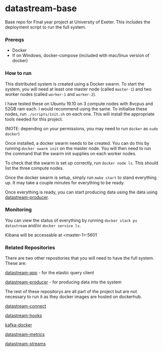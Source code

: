 # datastream-base

Base repo for Final year project at University of Exeter. This includes the deployment script to run the full system.

### Prereqs

  - Docker 
  - If on Windows, docker-compose (included with mac/linux version of docker)

### How to run

This distributed system is created using a Docker swarm. To start the system, you will need at least one master node (called `master-1`) and two worker nodes (called `worker-1` and `worker-2`).

I have tested these on Ubuntu 19.10 on 3 compute nodes with 8vcpus and 52GB ram each. I would recommend using the same. To initialise these nodes, run `./scripts/init.sh` on each one. This will install the appropriate tools needed for this project.

(NOTE: depending on your permissions, you may need to run `docker` as `sudo docker`)

Once installed, a docker swarm needs to be created. You can do this by running `docker swarm init` on the master node. You will then need to run the command that the swarm init supplies on each worker nodes.

To check that the swarm is set up correctly, run `docker node ls`. This should list the three compute nodes.

Once the docker swarm is setup, simply run `make start` to stand everything up. It may take a couple minutes for everything to be ready.

Once everything is ready, you can start producing data using the data using [datastream-producer](https://github.com/JQrdan/datastream-producer).

### Monitoring

You can view the status of everything by running `docker stack ps datastream` and/or `docker service ls`.

Kibana will be accessable at \<master-1>:5601

### Related Repositories

There are two other repositories that you will need to have the full system. These are:

[datastream-app](https://github.com/JQrdan/datastream-app) - for the elastic query client

[datastream-producer](https://github.com/JQrdan/datastream-producer)  - for producing data into the system

The rest of these repositorys are all part of the project but are not necessary to run it as they docker images are hosted on dockerhub.

[datastream-connect](https://github.com/JQrdan/datastream-connect) 

[datastream-hooks](https://github.com/JQrdan/datastream-hooks) 

[kafka-docker](https://github.com/JQrdan/kafka-docker) 

[datastream-metrics](https://github.com/JQrdan/datastream-metrics) 

[datastream-streams](https://github.com/JQrdan/datastream-streams) 
